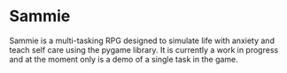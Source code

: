 # Sammie
Sammie is a multi-tasking RPG designed to simulate life with anxiety and teach self care using the pygame library. It is currently a work in progress and at the moment only is a demo of a single task in the game.
